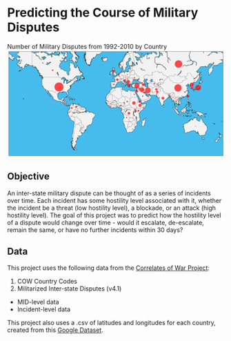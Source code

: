 # Predicting the Course of Military Disputes

Number of Military Disputes from 1992-2010 by Country
![Number of Military Disputes from 1992-2010 by Country](media/num_disputes_1992_2010.png)

## Objective
An inter-state military dispute can be thought of as a series of incidents over time. Each incident has some hostility level associated with it, whether the incident be a threat (low hostility level), a blockade, or an attack (high hostility level). The goal of this project was to predict how the hostility level of a dispute would change over time - would it escalate, de-escalate, remain the same, or have no further incidents within 30 days?

## Data
This project uses the following data from the [Correlates of War Project](http://www.correlatesofwar.org/data-sets/folder_listing):

1. COW Country Codes
2. Militarized Inter-state Disputes (v4.1)
  * MID-level data
  * Incident-level data

This project also uses a .csv of latitudes and longitudes for each country, created from this [Google Dataset](https://developers.google.com/public-data/docs/canonical/countries_csv).
